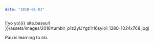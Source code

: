 ```yaml
---
date: "2018-01-03"
---
```


![yo yo]({{ site.baseurl }}/assets/images/2018/tumblr_p1z2ylJYgz1r16syio1_1280-1024x768.jpg)

Pau is learning to ski.
